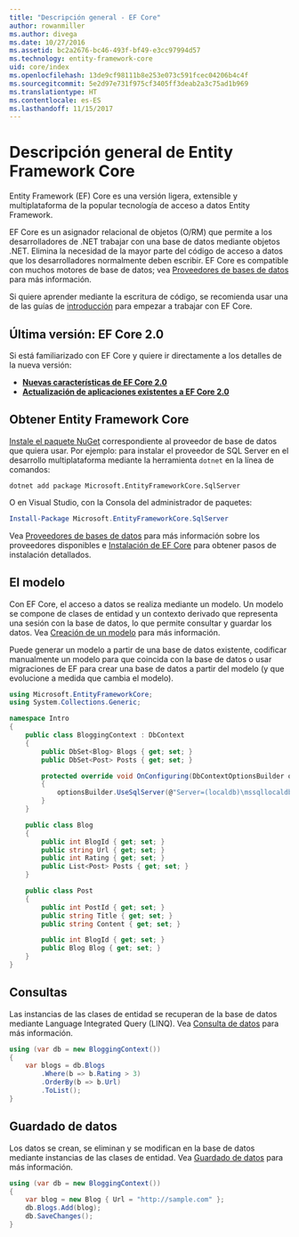```yaml
---
title: "Descripción general - EF Core"
author: rowanmiller
ms.author: divega
ms.date: 10/27/2016
ms.assetid: bc2a2676-bc46-493f-bf49-e3cc97994d57
ms.technology: entity-framework-core
uid: core/index
ms.openlocfilehash: 13de9cf98111b8e253e073c591fcec04206b4c4f
ms.sourcegitcommit: 5e2d97e731f975cf3405ff3deab2a3c75ad1b969
ms.translationtype: HT
ms.contentlocale: es-ES
ms.lasthandoff: 11/15/2017
---
```

# <a name="entity-framework-core-quick-overview"></a>Descripción general de Entity Framework Core

Entity Framework (EF) Core es una versión ligera, extensible y multiplataforma de la popular tecnología de acceso a datos Entity Framework.

EF Core es un asignador relacional de objetos (O/RM) que permite a los desarrolladores de .NET trabajar con una base de datos mediante objetos .NET. Elimina la necesidad de la mayor parte del código de acceso a datos que los desarrolladores normalmente deben escribir. EF Core es compatible con muchos motores de base de datos; vea [Proveedores de bases de datos](providers/index.md) para más información.

Si quiere aprender mediante la escritura de código, se recomienda usar una de las guías de [introducción](get-started/index.md) para empezar a trabajar con EF Core.

## <a name="latest-version-ef-core-20"></a>Última versión: EF Core 2.0

Si está familiarizado con EF Core y quiere ir directamente a los detalles de la nueva versión:

- **[Nuevas características de EF Core 2.0](what-is-new/index.md)**
- **[Actualización de aplicaciones existentes a EF Core 2.0](miscellaneous/1x-2x-upgrade.md)**

## <a name="get-entity-framework-core"></a>Obtener Entity Framework Core

[Instale el paquete NuGet](https://docs.nuget.org/ndocs/quickstart/use-a-package) correspondiente al proveedor de base de datos que quiera usar. Por ejemplo: para instalar el proveedor de SQL Server en el desarrollo multiplataforma mediante la herramienta `dotnet` en la línea de comandos:

``` Console
dotnet add package Microsoft.EntityFrameworkCore.SqlServer
```

O en Visual Studio, con la Consola del administrador de paquetes:

``` PowerShell
Install-Package Microsoft.EntityFrameworkCore.SqlServer
```
Vea [Proveedores de bases de datos](providers/index.md) para más información sobre los proveedores disponibles e [Instalación de EF Core](get-started/install/index.md) para obtener pasos de instalación detallados.

## <a name="the-model"></a>El modelo

Con EF Core, el acceso a datos se realiza mediante un modelo. Un modelo se compone de clases de entidad y un contexto derivado que representa una sesión con la base de datos, lo que permite consultar y guardar los datos. Vea [Creación de un modelo](modeling/index.md) para más información.

Puede generar un modelo a partir de una base de datos existente, codificar manualmente un modelo para que coincida con la base de datos o usar migraciones de EF para crear una base de datos a partir del modelo (y que evolucione a medida que cambia el modelo).

``` csharp
using Microsoft.EntityFrameworkCore;
using System.Collections.Generic;

namespace Intro
{
    public class BloggingContext : DbContext
    {
        public DbSet<Blog> Blogs { get; set; }
        public DbSet<Post> Posts { get; set; }

        protected override void OnConfiguring(DbContextOptionsBuilder optionsBuilder)
        {
            optionsBuilder.UseSqlServer(@"Server=(localdb)\mssqllocaldb;Database=MyDatabase;Trusted_Connection=True;");
        }
    }

    public class Blog
    {
        public int BlogId { get; set; }
        public string Url { get; set; }
        public int Rating { get; set; }
        public List<Post> Posts { get; set; }
    }

    public class Post
    {
        public int PostId { get; set; }
        public string Title { get; set; }
        public string Content { get; set; }

        public int BlogId { get; set; }
        public Blog Blog { get; set; }
    }
}
```

## <a name="querying"></a>Consultas

Las instancias de las clases de entidad se recuperan de la base de datos mediante Language Integrated Query (LINQ). Vea [Consulta de datos](querying/index.md) para más información.

``` csharp
using (var db = new BloggingContext())
{
    var blogs = db.Blogs
        .Where(b => b.Rating > 3)
        .OrderBy(b => b.Url)
        .ToList();
}
```

## <a name="saving-data"></a>Guardado de datos

Los datos se crean, se eliminan y se modifican en la base de datos mediante instancias de las clases de entidad. Vea [Guardado de datos](saving/index.md) para más información.

``` csharp
using (var db = new BloggingContext())
{
    var blog = new Blog { Url = "http://sample.com" };
    db.Blogs.Add(blog);
    db.SaveChanges();
}
```
